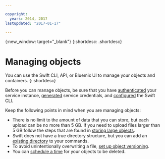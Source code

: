```yaml
---

copyright:
  years: 2014, 2017
lastupdated: "2017-01-17"

---
```

{:new_window: target="_blank"}
{:shortdesc: .shortdesc}

# Managing objects

You can use the Swift CLI, API, or Bluemix UI to manage your objects and containers.
{: shortdesc}

Before you can manage objects, be sure that you have [authenticated](/docs/services/ObjectStorage/os_authenticate.html) your service instance, [generated](/docs/services/ObjectStorage/os_credentials.html) service credentials, and [configured](/docs/services/ObjectStorage/os_configuring.html) the Swift CLI.

Keep the following points in mind when you are managing objects:
  * There is no limit to the amount of data that you can store, but each upload can be no more than 5 GB. If you need to upload files larger than 5 GB follow the steps that are found in [storing large objects](/docs/services/ObjectStorage/os_large_files.html).
  * Swift does not have a true directory structure, but you can add an [existing directory](/docs/services/ObjectStorage/os_directories.html) to your commands.
  * To avoid unintentionally overwriting a file, [set up object versioning](/docs/services/ObjectStorage/os_versioning.html).
  * You can [schedule a time](/docs/services/ObjectStorage/os_deletion.html) for your objects to be deleted.
